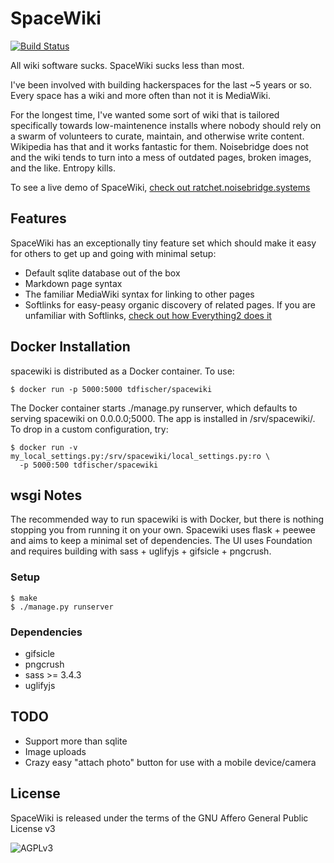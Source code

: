 # SpaceWiki

[![Build Status](https://travis-ci.org/tdfischer/spacewiki.svg?branch=master)](https://travis-ci.org/tdfischer/spacewiki)

All wiki software sucks. SpaceWiki sucks less than most.

I've been involved with building hackerspaces for the last ~5 years or so. Every
space has a wiki and more often than not it is MediaWiki.

For the longest time, I've wanted some sort of wiki that is tailored
specifically towards low-maintenence installs where nobody should rely on a
swarm of volunteers to curate, maintain, and otherwise write content. Wikipedia
has that and it works fantastic for them. Noisebridge does not and the wiki
tends to turn into a mess of outdated pages, broken images, and the like.
Entropy kills.

To see a live demo of SpaceWiki, [check out
ratchet.noisebridge.systems](http://ratchet.noisebridge.systems/wiki/)

## Features

SpaceWiki has an exceptionally tiny feature set which should make it easy for
others to get up and going with minimal setup:

* Default sqlite database out of the box
* Markdown page syntax
* The familiar MediaWiki syntax for linking to other pages
* Softlinks for easy-peasy organic discovery of related pages. If you are
  unfamiliar with Softlinks, [check out how Everything2 does
  it](http://everything2.com/title/Soft+link)

## Docker Installation

spacewiki is distributed as a Docker container. To use:

    $ docker run -p 5000:5000 tdfischer/spacewiki

The Docker container starts ./manage.py runserver, which defaults to serving
spacewiki on 0.0.0.0;5000. The app is installed in /srv/spacewiki/. To drop in a
custom configuration, try:

    $ docker run -v my_local_settings.py:/srv/spacewiki/local_settings.py:ro \
      -p 5000:500 tdfischer/spacewiki

## wsgi Notes

The recommended way to run spacewiki is with Docker, but there is nothing
stopping you from running it on your own. Spacewiki uses flask + peewee and aims
to keep a minimal set of dependencies. The UI uses Foundation and requires
building with sass + uglifyjs + gifsicle + pngcrush.

### Setup

    $ make
    $ ./manage.py runserver

### Dependencies

* gifsicle
* pngcrush
* sass >= 3.4.3
* uglifyjs

## TODO

* Support more than sqlite
* Image uploads
* Crazy easy "attach photo" button for use with a mobile device/camera

## License

SpaceWiki is released under the terms of the GNU Affero General Public License v3

![AGPLv3](https://raw.github.com/tdfischer/spacewiki/master/doc/agpl.png)

